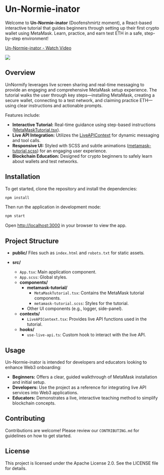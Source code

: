 # Un-Normie-inator

Welcome to **Un-Normie-inator** (Doofenshmirtz moment), a React-based interactive tutorial that guides beginners through setting up their first crypto wallet using MetaMask. Learn, practice, and earn test ETH in a safe, step-by-step environment!

<div>
    <a href="https://www.loom.com/share/3bed507945a84b3d82a554dd6499765d">
      <p>Un-Normie-inator - Watch Video</p>
    </a>
    <a href="https://www.loom.com/share/3bed507945a84b3d82a554dd6499765d">
      <img style="max-width:300px;" src="https://cdn.loom.com/sessions/thumbnails/3bed507945a84b3d82a554dd6499765d-aec075d46460dd48-full-play.gif">
    </a>
  </div>

## Overview

UnNormify leverages live screen sharing and real-time messaging to provide an engaging and comprehensive MetaMask setup experience. The tutorial walks the user through key steps—installing MetaMask, creating a secure wallet, connecting to a test network, and claiming practice ETH—using clear instructions and actionable prompts.

Features include:

- **Interactive Tutorial:** Real-time guidance using step-based instructions ([MetaMaskTutorial.tsx](src/components/metamask-tutorial/MetaMaskTutorial.tsx)).
- **Live API Integration:** Utilizes the [LiveAPIContext](src/contexts/LiveAPIContext.tsx) for dynamic messaging and tool calls.
- **Responsive UI:** Styled with SCSS and subtle animations ([metamask-tutorial.scss](src/components/metamask-tutorial/metamask-tutorial.scss)) for an engaging user experience.
- **Blockchain Education:** Designed for crypto beginners to safely learn about wallets and test networks.

## Installation

To get started, clone the repository and install the dependencies:

```sh
npm install
```

Then run the application in development mode:

```sh
npm start
```

Open [http://localhost:3000](http://localhost:3000) in your browser to view the app.

## Project Structure

- **public/**
  Files such as `index.html` and `robots.txt` for static assets.

- **src/**
  - `App.tsx`: Main application component.
  - `App.scss`: Global styles.
  - **components/**
    - **metamask-tutorial/**
      - `MetaMaskTutorial.tsx`: Contains the MetaMask tutorial components.
      - `metamask-tutorial.scss`: Styles for the tutorial.
    - Other UI components (e.g., logger, side-panel).
  - **contexts/**
    - `LiveAPIContext.tsx`: Provides live API functions used in the tutorial.
  - **hooks/**
    - `use-live-api.ts`: Custom hook to interact with the live API.

## Usage

Un-Normie-inator is intended for developers and educators looking to enhance Web3 onboarding:

- **Beginners:** Offers a clear, guided walkthrough of MetaMask installation and initial setup.
- **Developers:** Use the project as a reference for integrating live API services into Web3 applications.
- **Educators:** Demonstrates a live, interactive teaching method to simplify blockchain concepts.

## Contributing

Contributions are welcome! Please review our `CONTRIBUTING.md` for guidelines on how to get started.

## License

This project is licensed under the Apache License 2.0. See the LICENSE file for details.
